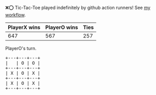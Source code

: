 :x::o: Tic-Tac-Toe played indefinitely by github action runners! See [my workflow](.github/workflows/play.yaml).

|PlayerX wins|PlayerO wins|Ties|
|-|-|-|
|647|567|257|

PlayerO's turn.

<pre>
+---+---+---+
|   | O | O |
+---+---+---+
| X | O | X |
+---+---+---+
| X | O | X |
+---+---+---+
</pre>